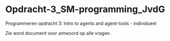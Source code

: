# Opdracht-3_SM-programming_JvdG
Programmeren opdracht 3: Intro to agents and agent-tools - individueel

Zie word document voor antwoord op alle vragen.
